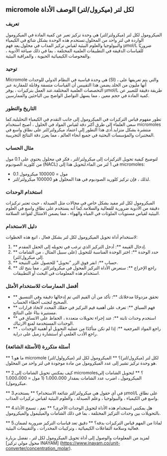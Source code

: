 ## micromole لكل لتر (ميكرول/لتر) الوصف الأداة

### تعريف
الميكرومول لكل لتر (ميكرولتر/لتر) هي وحدة تركيز تعبر عن كمية المادة في الميكرومول الواردة في لتر واحد من المحلول.تستخدم هذه الوحدة بشكل شائع في الكيمياء والبيولوجيا والعلوم البيئية لقياس تركيز المذاب في محلول.يعد فهم µmol/L ضروريًا للقياسات الدقيقة في التطبيقات العلمية المختلفة ، بما في ذلك صياغة الأدوية ، والفحوصات الكيميائية الحيوية ، والمراقبة البيئية.

### توحيد
Micromole هي وحدة قياسية في النظام الدولي للوحدات (SI) ، والتي يتم تعريفها على أنها مليون من الخلد.يضمن هذا التقييس أن القياسات متسقة وقابلة للمقارنة عبر التخصصات العلمية المختلفة.عند العمل بتركيزات ، يوفر µmol/L طريقة دقيقة للتعبير عن كمية المادة في حجم معين ، مما يسهل التواصل الواضح بين الباحثين والممارسين.

### التاريخ والتطور
تطور مفهوم قياس التركيزات في الميكرومول إلى جانب التقدم في الكيمياء التحليلية.كما سعى العلماء إلى طرق أكثر دقة لقياس المواد في الحلول ، أصبح استخدام micromoles منتشرة بشكل متزايد.أدى هذا التطور إلى اعتماد ميكرولتر/لتر على نطاق واسع في المختبرات والمؤسسات البحثية في جميع أنحاء العالم ، مما يعزز دقة النتائج التجريبية.

### مثال الحساب
لتوضيح كيفية تحويل التركيزات إلى ميكرولتر/لتر ، فكر في محلول يحتوي على 0.1 مول من كلوريد الصوديوم (NACL) في 1 لتر من الماء.لتحويل هذا إلى micromoles:
- 0.1 مول = 100000 ميكرومول
- لذلك ، فإن تركيز كلوريد الصوديوم في هذا المحلول هو 100000 ميكرولتر/لتر.

### استخدام الوحدات
الميكرومول لكل لتر مفيد بشكل خاص في مجالات مثل الصيدلة ، حيث تعتبر تركيزات دقيقة من الأدوية ضرورية للفعالية والسلامة.كما أنه يستخدم على نطاق واسع في العلوم البيئية لقياس مستويات الملوثات في المياه والهواء ، مما يضمن الامتثال لقواعد السلامة.

### دليل الاستخدام
لاستخدام أداة تحويل الميكرومول لكل لتر بشكل فعال ، اتبع هذه الخطوات:
1. ** إدخال القيمة **: أدخل التركيز الذي ترغب في تحويله إلى الحقل المقدم.
2. ** حدد الوحدة **: اختر الوحدة المناسبة للتحويل (على سبيل المثال ، من الشامات إلى ميكرول/لتر).
3. ** حساب **: انقر فوق الزر "تحويل" للحصول على النتيجة.
4. ** راجع الإخراج **: ستعرض الأداة التركيز المحول في ميكرولتر/لتر ، مما يتيح لك استخدام هذه المعلومات في البحث أو التطبيقات.

### أفضل الممارسات للاستخدام الأمثل
- ** تحقق مزدوجًا مدخلاتك **: تأكد من أن القيم التي تم إدخالها دقيقة وفي التنسيق الصحيح لتجنب أخطاء الحساب.
- ** فهم السياق **: تعرف على أهمية قيم التركيز في حقلك المحدد لاتخاذ قرارات مستنيرة بناءً على النتائج.
- ** استخدم وحدات ثابتة **: عند إجراء تحويلات متعددة ، الحفاظ على الاتساق في الوحدات المستخدمة لمنع الارتباك.
- ** راجع المواد المرجعية **: إذا لم تكن متأكدًا من عملية التحويل أو أهمية الوحدات ، راجع الأدب العلمي أو استشارة زميل على دراية.

### أسئلة متكررة (الأسئلة الشائعة)

** 1.ما هو micromole لكل لتر (ميكرول/لتر)؟ **
الميكرومول لكل لتر (ميكرولول/لتر) هو وحدة تركيز تشير إلى عدد الميكرومول من مادة موجودة في لتر واحد من المحلول.

** 2.كيف يمكنني تحويل الشامات إلى micromoles؟ **
لتحويل الشامات إلى الميكرومول ، اضرب عدد الشامات بمقدار 1،000،000 (1 مول = 1،000،000 ميكرومول).

** 3.في أي حقول هي ميكرولتر/لتر شائعة الاستخدام؟ **
يستخدم µmol/L على نطاق واسع في الكيمياء ، والبيولوجيا ، وعلم الصيدلة ، والعلوم البيئية لقياس تركيزات المذاب.

** 4.هل يمكنني استخدام هذه الأداة لتحويل الوحدات الأخرى؟ **
نعم ، تسمح الأداة بالتحويلات بين وحدات التركيز المختلفة ، بما في ذلك الشامات والميليمول والميكرومول.

** 5.لماذا من المهم قياس التركيزات بدقة؟ **
دقيق تعد قياسات التركيز ضرورية لضمان فعالية وسلامة التفاعلات الكيميائية ، وتركيبات المخدرات ، والتقييمات البيئية.

لمزيد من المعلومات والوصول إلى أداة تحويل الميكرومول لكل لتر ، تفضل بزيارة [محول مولي تركيز INAYAM] (https://www.inayam.co/unit-converter/concentration_molar).